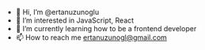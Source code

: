 - 👋 Hi, I’m @ertanuzunoglu
- 👀 I’m interested in JavaScript, React 
- 🌱 I’m currently learning how to be a frontend developer
- 📫 How to reach me ertanuzunogl@gmail.com

<!---
ertanuzunoglu/ertanuzunoglu is a ✨ special ✨ repository because its `README.md` (this file) appears on your GitHub profile.
You can click the Preview link to take a look at your changes.
--->
